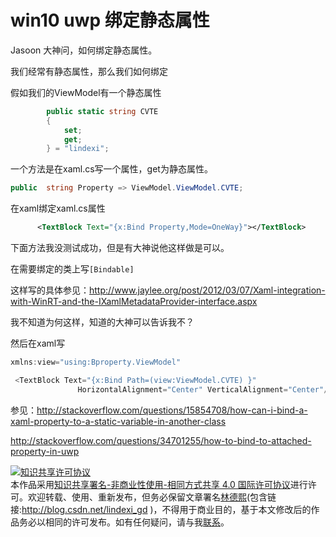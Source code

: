 # win10 uwp 绑定静态属性

Jasoon 大神问，如何绑定静态属性。

我们经常有静态属性，那么我们如何绑定

<!--more-->
<!-- CreateTime:2018/2/13 17:23:03 -->


<div id="toc"></div>

假如我们的ViewModel有一个静态属性

		

```csharp
        public static string CVTE
        {
            set;
            get;
        } = "lindexi";

```

<!-- 如果我们ViewModel namespace Bproperty.ViewModel

那么需要在空间

		

```csharp
xmlns:view="using:Bproperty.ViewModel"

```

然后使用 -->

一个方法是在xaml.cs写一个属性，get为静态属性。
		

```csharp
public  string Property => ViewModel.ViewModel.CVTE;

```
在xaml绑定xaml.cs属性

```xml
      <TextBlock Text="{x:Bind Property,Mode=OneWay}"></TextBlock>


```

下面方法我没测试成功，但是有大神说他这样做是可以。

在需要绑定的类上写`[Bindable]`

这样写的具体参见：http://www.jaylee.org/post/2012/03/07/Xaml-integration-with-WinRT-and-the-IXamlMetadataProvider-interface.aspx 

我不知道为何这样，知道的大神可以告诉我不？

然后在xaml写

        

```csharp
xmlns:view="using:Bproperty.ViewModel"

 <TextBlock Text="{x:Bind Path=(view:ViewModel.CVTE) }"
               HorizontalAlignment="Center" VerticalAlignment="Center"/>

```

参见：http://stackoverflow.com/questions/15854708/how-can-i-bind-a-xaml-property-to-a-static-variable-in-another-class

http://stackoverflow.com/questions/34701255/how-to-bind-to-attached-property-in-uwp

<a rel="license" href="http://creativecommons.org/licenses/by-nc-sa/4.0/"><img alt="知识共享许可协议" style="border-width:0" src="https://licensebuttons.net/l/by-nc-sa/4.0/88x31.png" /></a><br />本作品采用<a rel="license" href="http://creativecommons.org/licenses/by-nc-sa/4.0/">知识共享署名-非商业性使用-相同方式共享 4.0 国际许可协议</a>进行许可。欢迎转载、使用、重新发布，但务必保留文章署名[林德熙](http://blog.csdn.net/lindexi_gd)(包含链接:http://blog.csdn.net/lindexi_gd )，不得用于商业目的，基于本文修改后的作品务必以相同的许可发布。如有任何疑问，请与我[联系](mailto:lindexi_gd@163.com)。